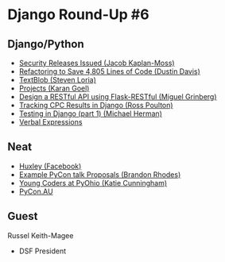 # Django Round-Up #6

## Django/Python
* [Security Releases Issued (Jacob Kaplan-Moss)](https://www.djangoproject.com/weblog/2013/aug/13/security-releases-issued/)
* [Refactoring to Save 4,805 Lines of Code (Dustin Davis)](http://www.nerdydork.com/refactoring-to-save-4805-lines-of-code.html)
* [TextBlob (Steven Loria)](https://github.com/sloria/TextBlob)
* [Projects (Karan Goel)](https://github.com/thekarangoel/Projects)
* [Design a RESTful API using Flask-RESTful (Miguel Grinberg)](http://blog.miguelgrinberg.com/post/designing-a-restful-api-using-flask-restful)
* [Tracking CPC Results in Django (Ross Poulton)](http://www.rossp.org/blog/2013/aug/01/cpc/)
* [Testing in Django (part 1) (Michael Herman)](http://www.realpython.com/blog/python/testing-in-django-part-1-best-practices-and-examples/)
* [Verbal Expressions](https://github.com/VerbalExpressions/PythonVerbalExpressions)


## Neat
* [Huxley (Facebook)](https://github.com/facebook/huxley)
* [Example PyCon talk Proposals (Brandon Rhodes)](http://rhodesmill.org/brandon/2013/example-pycon-proposals/)
* [Young Coders at PyOhio (Katie Cunningham)](http://therealkatie.net/blog/2013/aug/5/young-coders-pyohio/)
* [PyCon.AU](http://pyvideo.org/category/38/pycon-au-2013)


## Guest
Russel Keith-Magee
- DSF President
